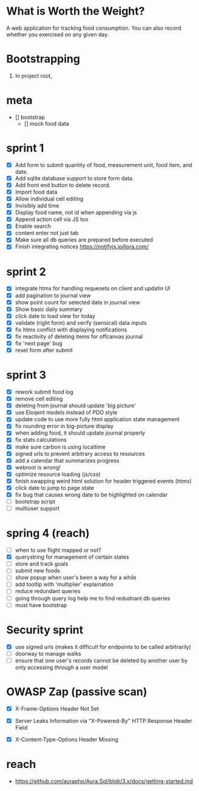 # What is Worth the Weight?

A web application for tracking food consumption. You can also record whether you exercised on any given day.


# Bootstrapping
1. In project root, 



# meta
- [] bootstrap
  - [] mock food data


# sprint 1
- [x] Add form to submit quantity of food, measurement unit, food item, and date.
- [x] Add sqlite database support to store form data.
- [x] Add front end button to delete record.
- [x] Import food data
- [x] Allow individual cell editing
- [x] Invisibly add time
- [x] Display food name, not id when appending via js
- [x] Append action cell via JS too
- [x] Enable search
- [x] content enter not just tab
- [x] Make sure all db queries are prepared before executed
- [x] Finish integrating notices https://notifyjs.jpillora.com/

# sprint 2
- [x] integrate htmx for handling requesets on client and updatin UI
- [x] add pagination to journal view
- [x] show point count for selected date in journal view
- [x] Show basic daily summary
- [x] click date to load view for today
- [x] validate (right form) and verify (sensical) data inputs
- [x] fix htmx conflict with displaying notifications
- [x] fix reactivity of deleting items for offcanvas journal
- [x] fix 'next page' bug
- [x] reset form after submit

# sprint 3
- [x] rework submit food log
- [x] remove cell editing
- [x] deleting from journal should update 'big picture'
- [x] use Eloqent models instead of PDO style
- [x] update code to use more fully html application state management
- [x] fix rounding error in big-picture display
- [x] when adding food, it should update journal properly
- [x] fix stats calculations
- [x] make sure carbon is using localtime
- [x] signed urls to prevent arbitrary access to resources
- [x] add a calendar that summarizes progress
- [x] webroot is wrong!
- [x] optimize resource loading (js/css)
- [x] finish swapping weird html solution for header triggered events (htmx)
- [x] click date to jump to page state
- [x] fix bug that causes wrong date to be highlighted on calendar
- [ ] bootstrap script
- [ ] multiuser support

# spring 4 (reach)
- [ ] when to use flight mapped or not?
- [x] querystring for management of certain states
- [ ] store and track goals
- [ ] submit new foods
- [ ] show popup when user's been a way for a while
- [ ] add tooltip with 'multiplier' explaination
- [ ] reduce redundant queries
- [ ] going through query log help me to find redudnant db queries
- [ ] must have bootstrap

# Security sprint
- [x] use signed urls (makes it difficult for endpoints to be called arbitrarily)
- [ ] doorway to manage walks
- [ ] ensure that one user's records cannot be deleted by another user by only accessing *through* a user model

# OWASP Zap (passive scan)
- [x] X-Frame-Options Header Not Set
- [x] Server Leaks Information via "X-Powered-By" HTTP Response Header Field
- [x] X-Content-Type-Options Header Missing


# reach
* https://github.com/auraphp/Aura.Sql/blob/3.x/docs/getting-started.md
